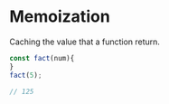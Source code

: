 # Memoization

Caching the value that a function return.

```javascript
const fact(num){
}
fact(5);

// 125
```
